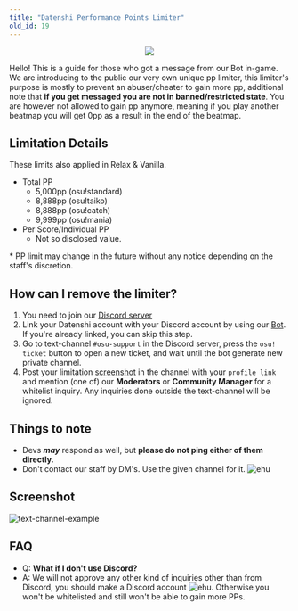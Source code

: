 ```yaml
---
title: "Datenshi Performance Points Limiter"
old_id: 19
---
```

<div style="text-align:center"><img src="https://user-images.githubusercontent.com/10250068/116959299-c8ae3580-accf-11eb-9ca3-15cd662dbca0.png" /></div>

Hello! This is a guide for those who got a message from our Bot in-game. We are introducing to the public our very own unique pp limiter, this limiter's purpose is mostly to prevent an abuser/cheater to gain more pp, additional note that **if you get messaged you are not in banned/restricted state**. You are however not allowed to gain pp anymore, meaning if you play another beatmap you will get 0pp as a result in the end of the beatmap.


## Limitation Details

These limits also applied in Relax & Vanilla.

- Total PP
  - 5,000pp (osu!standard)
  - 8,888pp (osu!taiko)
  - 8,888pp (osu!catch)
  - 9,999pp (osu!mania)
- Per Score/Individual PP
  - Not so disclosed value.

\* PP limit may change in the future without any notice depending on the staff's discretion.

## How can I remove the limiter?

1. You need to join our [Discord server](https://datenshi.pw/discord)
2. Link your Datenshi account with your Discord account by using our [Bot](https://osu.datenshi.pw/discordtokens). If you're already linked, you can skip this step.
3. Go to text-channel `#osu-support` in the Discord server, press the `osu! ticket` button to open a new ticket, and wait until the bot generate new private channel.
4. Post your limitation [screenshot](https://cdn.discordapp.com/attachments/698597147553169429/816492708356423680/screenshot308.jpg) in the channel with your `profile link` and mention (one of) our **Moderators** or **Community Manager** for a whitelist inquiry. Any inquiries done outside the text-channel will be ignored.

## Things to note

- Devs **_may_** respond as well, but **please do not ping either of them directly.**
- Don't contact our staff by DM's. Use the given channel for it. ![ehu](https://user-images.githubusercontent.com/9847780/116959893-1ecbaa80-acc9-11eb-99ce-fd475b89e75c.png)

## Screenshot

![text-channel-example](https://user-images.githubusercontent.com/10250068/121777556-5b8e9980-cbc5-11eb-9a93-9257b9093494.png)

## FAQ

- Q: **What if I don't use Discord?**
- A: We will not approve any other kind of inquiries other than from Discord, you should make a Discord account ![ehu](https://user-images.githubusercontent.com/9847780/116959893-1ecbaa80-acc9-11eb-99ce-fd475b89e75c.png). Otherwise you won't be whitelisted and still won't be able to gain more PPs.
